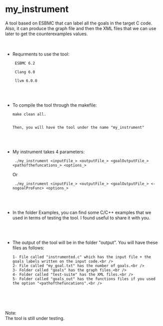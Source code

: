 # my_instrument
A tool based on ESBMC that can label all the goals in the target C code. Also, it can produce the graph file and then the XML files that we can use later to get the counterexamples values.
  <br /><br />  <br />

 * Requrments to use the tool:
 
        ESBMC 6.2
  
        Clang 6.0
  
        llvm 6.0.0

<br /><br />

* To compile the tool through the makefile:

 
      make clean all.


      Then, you will have the tool under the name "my_instrument"

<br /><br />

* My instrument takes 4 parameters:


       ./my_instrument <inputFile_> <outputFile_> <goalOutputFile_> <pathofthefuncations_> <options_>


  Or


       ./my_instrument <inputFile_> <outputFile_> <goalOutputFile_> <-nogoalProFunc> <options_>
 

<br /><br />


* In the folder Examples, you can find some C/C++ examples that we used in terms of testing the tool. I found useful to share it with you.

<br /><br />



* The output of the tool will be in the folder "output". You will have these files as follows:

      1- File called "instrumented.c" which has the input file + the goals labels written on the input code.<br />
      2- File called "my_goal.txt" has the number of goals.<br />
      3- Folder called "goals" has the graph files.<br />
      4- Folder called "test-suite" has the XML files.<br />
      5- Folder called "goals_out" has the functions files if you used the option "<pathofthefuncations".<br />


<br /><br /><br />




Note:<br />
The tool is still under testing.
